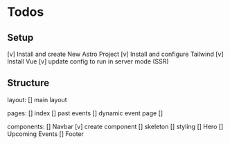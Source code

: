 # Todos 


## Setup
  [v] Install and create New Astro Project
  [v] Install and configure Tailwind
  [v] Install Vue
  [v] update config to run in server mode (SSR)

## Structure
  layout:
    [] main layout

  pages:
    [] index
    [] past events
    [] dynamic event page
    [] 
    
  components:
    [] Navbar
      [v] create component
      [] skeleton
      [] styling
    [] Hero
    [] Upcoming Events
    [] Footer